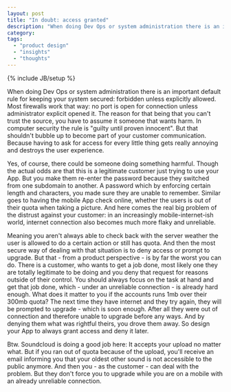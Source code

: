 ```yaml
---
layout: post
title: "In doubt: access granted"
description: "When doing Dev Ops or system administration there is an important default rule for keeping your system secured: forbidden unless explicitly allowed. Most firewalls work that way: no port is open for connection unless administrator explicit opened it. The reason for that being that you can't trust the source, you have to assume it someone that wants harm. In computer security the rule is \"guilty until proven innocent\". But that shouldn't bubble up to become part of your customer communication. Because having to ask for access for every little thing gets really annoying and destroys the user experience."
category:
tags:
  - "product design"
  - "insights"
  - "thoughts"
---
```

{% include JB/setup %}

When doing Dev Ops or system administration there is an important default rule for keeping your system secured: forbidden unless explicitly allowed. Most firewalls work that way: no port is open for connection unless administrator explicit opened it. The reason for that being that you can't trust the source, you have to assume it someone that wants harm. In computer security the rule is "guilty until proven innocent". But that shouldn't bubble up to become part of your customer communication. Because having to ask for access for every little thing gets really annoying and destroys the user experience.

Yes, of course, there could be someone doing something harmful. Though the actual odds are that this is a legitimate customer just trying to use your App. But you make them re-enter the password because they switched from one subdomain to another. A password which by enforcing certain length and characters, you made sure they are unable to remember. Similar goes to having the mobile App check online, whether the users is out of their quota when taking a picture. And here comes the real big problem of the distrust against your customer: in an increasingly mobile-internet-ish world, internet connection also becomes much more flaky and unreliable. 

Meaning you aren't always able to check back with the server weather the user is allowed to do a certain action or still has quota. And then the most secure way of dealing with that situation is to deny access or prompt to upgrade. But that - from a product perspective - is by far the worst you can do. There is a customer, who wants to get a job done, most likely one they are totally legitimate to be doing and you deny that request for reasons outside of their control. You should always focus on the task at hand and get that job done, which - under an unreliable connection - is already hard enough. What does it matter to you if the accounts runs 1mb over their 300mb quota? The next time they have internet and they try again, they will be prompted to upgrade - which is soon enough. After all they were out of connection and therefore unable to upgrade before any ways. And by denying them what was rightful theirs, you drove them away. So design your App to always grant access and deny it later.

Btw. Soundcloud is doing a good job here: It accepts your upload no matter what. But if you ran out of quota because of the upload, you'll receive an email informing you that your oldest other sound is not accessible to the public anymore. And then you - as the customer - can deal with the problem. But they don't force you to upgrade while you are on a mobile with an already unreliable connection. 